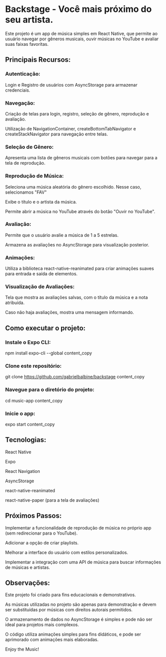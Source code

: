 # Backstage - Você mais próximo do seu artista.

Este projeto é um app de música simples em React Native, que permite ao usuário navegar por gêneros musicais, ouvir músicas no YouTube e avaliar suas faixas favoritas.

## Principais Recursos:

### Autenticação:

Login e Registro de usuários com AsyncStorage para armazenar credenciais.

### Navegação:

Criação de telas para login, registro, seleção de gênero, reprodução e avaliação.

Utilização de NavigationContainer, createBottomTabNavigator e createStackNavigator para navegação entre telas.

### Seleção de Gênero:

Apresenta uma lista de gêneros musicais com botões para navegar para a tela de reprodução.


### Reprodução de Música:

Seleciona uma música aleatória do gênero escolhido.
Nesse caso, selecionamos "FAV"


Exibe o título e o artista da música.

Permite abrir a música no YouTube através do botão "Ouvir no YouTube".

### Avaliação:



Permite que o usuário avalie a música de 1 a 5 estrelas.

Armazena as avaliações no AsyncStorage para visualização posterior.

### Animações:

Utiliza a biblioteca react-native-reanimated para criar animações suaves para entrada e saída de elementos.

### Visualização de Avaliações:

Tela que mostra as avaliações salvas, com o título da música e a nota atribuída.



Caso não haja avaliações, mostra uma mensagem informando.

## Como executar o projeto:

### Instale o Expo CLI:

npm install expo-cli --global
content_copy

### Clone este repositório:

git clone https://github.com/gabrielbalbine/backstage
content_copy

### Navegue para o diretório do projeto:

cd music-app
content_copy

### Inicie o app:

expo start
content_copy

## Tecnologias:

React Native

Expo

React Navigation

AsyncStorage

react-native-reanimated

react-native-paper (para a tela de avaliações)

## Próximos Passos:

Implementar a funcionalidade de reprodução de música no próprio app (sem redirecionar para o YouTube).

Adicionar a opção de criar playlists.

Melhorar a interface do usuário com estilos personalizados.

Implementar a integração com uma API de música para buscar informações de músicas e artistas.

## Observações:

Este projeto foi criado para fins educacionais e demonstrativos.

As músicas utilizadas no projeto são apenas para demonstração e devem ser substituídas por músicas com direitos autorais permitidos.

O armazenamento de dados no AsyncStorage é simples e pode não ser ideal para projetos mais complexos.

O código utiliza animações simples para fins didáticos, e pode ser aprimorado com animações mais elaboradas.

Enjoy the Music!
